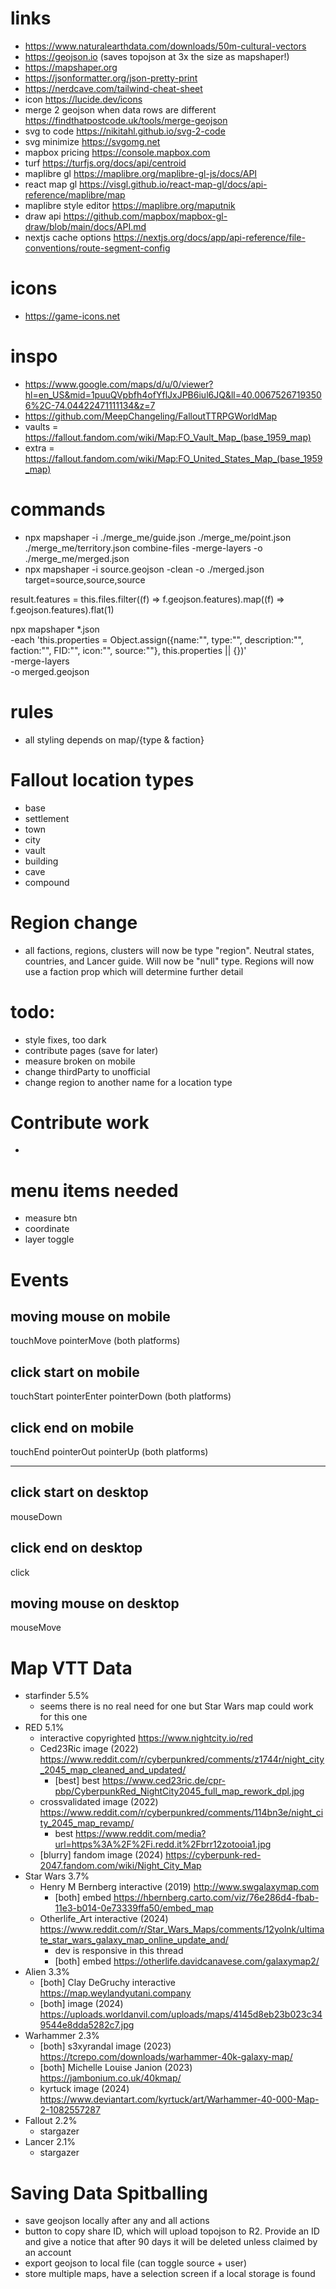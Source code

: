 # links
- https://www.naturalearthdata.com/downloads/50m-cultural-vectors
- https://geojson.io (saves topojson at 3x the size as mapshaper!)
- https://mapshaper.org
- https://jsonformatter.org/json-pretty-print
- https://nerdcave.com/tailwind-cheat-sheet
- icon https://lucide.dev/icons
- merge 2 geojson when data rows are different https://findthatpostcode.uk/tools/merge-geojson
- svg to code https://nikitahl.github.io/svg-2-code
- svg minimize https://svgomg.net
- mapbox pricing https://console.mapbox.com
- turf https://turfjs.org/docs/api/centroid
- maplibre gl https://maplibre.org/maplibre-gl-js/docs/API
- react map gl https://visgl.github.io/react-map-gl/docs/api-reference/maplibre/map
- maplibre style editor https://maplibre.org/maputnik
- draw api https://github.com/mapbox/mapbox-gl-draw/blob/main/docs/API.md
- nextjs cache options https://nextjs.org/docs/app/api-reference/file-conventions/route-segment-config

# icons
- https://game-icons.net

# inspo
- https://www.google.com/maps/d/u/0/viewer?hl=en_US&mid=1puuQVpbfh4ofYflJxJPB6iul6JQ&ll=40.00675267193506%2C-74.04422471111134&z=7
- https://github.com/MeepChangeling/FalloutTTRPGWorldMap
- vaults = https://fallout.fandom.com/wiki/Map:FO_Vault_Map_(base_1959_map)
- extra = https://fallout.fandom.com/wiki/Map:FO_United_States_Map_(base_1959_map)

# commands
- npx mapshaper -i ./merge_me/guide.json ./merge_me/point.json ./merge_me/territory.json combine-files -merge-layers -o ./merge_me/merged.json
- npx mapshaper -i source.geojson -clean -o ./merged.json target=source,source,source


result.features = this.files.filter((f) => f.geojson.features).map((f) => f.geojson.features).flat(1)

npx mapshaper *.json \
  -each 'this.properties = Object.assign({name:"", type:"", description:"", faction:"", FID:"", icon:"", source:""}, this.properties || {})' \
  -merge-layers \
  -o merged.geojson


# rules
- all styling depends on map/{type & faction}

# Fallout location types
- base
- settlement
- town
- city
- vault
- building
- cave
- compound

# Region change
- all factions, regions, clusters will now be type "region". Neutral states, countries, and Lancer guide. Will now be "null" type. Regions will now use a faction prop which will determine further detail

# todo:
- style fixes, too dark
- contribute pages (save for later)
- measure broken on mobile
- change thirdParty to unofficial
- change region to another name for a location type


# Contribute work
-
# menu items needed
- measure btn
- coordinate
- layer toggle

# Events
## moving mouse on mobile
touchMove
pointerMove (both platforms)

## click start on mobile
touchStart
pointerEnter
pointerDown (both platforms)

## click end on mobile
touchEnd
pointerOut
pointerUp (both platforms)

--------------------------------

## click start on desktop
mouseDown

## click end on desktop
click

## moving mouse on desktop
mouseMove


# Map VTT Data
- starfinder 5.5%
	- seems there is no real need for one but Star Wars map could work for this one
- RED 5.1%
	- interactive copyrighted https://www.nightcity.io/red
	- Ced23Ric image (2022) https://www.reddit.com/r/cyberpunkred/comments/z1744r/night_city_2045_map_cleaned_and_updated/
		- [best] best https://www.ced23ric.de/cpr-pbp/CyberpunkRed_NightCity2045_full_map_rework_dpl.jpg
	- crossvalidated image (2022) https://www.reddit.com/r/cyberpunkred/comments/114bn3e/night_city_2045_map_revamp/
		- best https://www.reddit.com/media?url=https%3A%2F%2Fi.redd.it%2Fbrr12zotooia1.jpg
	- [blurry] fandom image (2024) https://cyberpunk-red-2047.fandom.com/wiki/Night_City_Map
- Star Wars 3.7%
	- Henry M Bernberg interactive (2019) http://www.swgalaxymap.com
		- [both] embed https://hbernberg.carto.com/viz/76e286d4-fbab-11e3-b014-0e73339ffa50/embed_map
	- Otherlife_Art interactive (2024) https://www.reddit.com/r/Star_Wars_Maps/comments/12yolnk/ultimate_star_wars_galaxy_map_online_update_and/
		- dev is responsive in this thread
		- [both] embed https://otherlife.davidcanavese.com/galaxymap2/
- Alien 3.3%
	- [both] Clay DeGruchy interactive https://map.weylandyutani.company
	- [both] image (2024) https://uploads.worldanvil.com/uploads/maps/4145d8eb23b023c349544e8dda5282c7.jpg
- Warhammer 2.3%
	- [both] s3xyrandal image (2023) https://tcrepo.com/downloads/warhammer-40k-galaxy-map/
	- [both] Michelle Louise Janion (2023) https://jambonium.co.uk/40kmap/
	- kyrtuck image (2024) https://www.deviantart.com/kyrtuck/art/Warhammer-40-000-Map-2-1082557287
- Fallout 2.2%
	- stargazer
- Lancer 2.1%
	- stargazer

# Saving Data Spitballing
- save geojson locally after any and all actions
- button to copy share ID, which will upload topojson to R2. Provide an ID and give a notice that after 90 days it will be deleted unless claimed by an account
- export geojson to local file (can toggle source + user)
- store multiple maps, have a selection screen if a local storage is found
